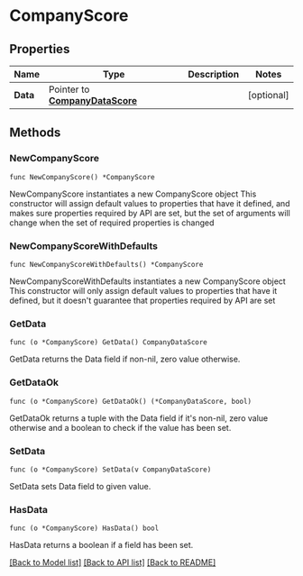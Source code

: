 # CompanyScore

## Properties

Name | Type | Description | Notes
------------ | ------------- | ------------- | -------------
**Data** | Pointer to [**CompanyDataScore**](CompanyDataScore.md) |  | [optional] 

## Methods

### NewCompanyScore

`func NewCompanyScore() *CompanyScore`

NewCompanyScore instantiates a new CompanyScore object
This constructor will assign default values to properties that have it defined,
and makes sure properties required by API are set, but the set of arguments
will change when the set of required properties is changed

### NewCompanyScoreWithDefaults

`func NewCompanyScoreWithDefaults() *CompanyScore`

NewCompanyScoreWithDefaults instantiates a new CompanyScore object
This constructor will only assign default values to properties that have it defined,
but it doesn't guarantee that properties required by API are set

### GetData

`func (o *CompanyScore) GetData() CompanyDataScore`

GetData returns the Data field if non-nil, zero value otherwise.

### GetDataOk

`func (o *CompanyScore) GetDataOk() (*CompanyDataScore, bool)`

GetDataOk returns a tuple with the Data field if it's non-nil, zero value otherwise
and a boolean to check if the value has been set.

### SetData

`func (o *CompanyScore) SetData(v CompanyDataScore)`

SetData sets Data field to given value.

### HasData

`func (o *CompanyScore) HasData() bool`

HasData returns a boolean if a field has been set.


[[Back to Model list]](../README.md#documentation-for-models) [[Back to API list]](../README.md#documentation-for-api-endpoints) [[Back to README]](../README.md)


